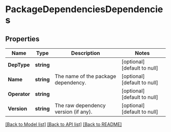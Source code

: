 # PackageDependenciesDependencies

## Properties
Name | Type | Description | Notes
------------ | ------------- | ------------- | -------------
**DepType** | **string** |  | [optional] [default to null]
**Name** | **string** | The name of the package dependency. | [optional] [default to null]
**Operator** | **string** |  | [optional] [default to null]
**Version** | **string** | The raw dependency version (if any). | [optional] [default to null]

[[Back to Model list]](../README.md#documentation-for-models) [[Back to API list]](../README.md#documentation-for-api-endpoints) [[Back to README]](../README.md)


